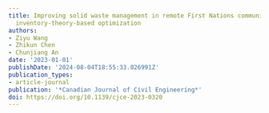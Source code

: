 ```yaml
---
title: Improving solid waste management in remote First Nations communities through
  inventory-theory-based optimization
authors:
- Ziyu Wang
- Zhikun Chen
- Chunjiang An
date: '2023-01-01'
publishDate: '2024-08-04T18:55:33.026991Z'
publication_types:
- article-journal
publication: '*Canadian Journal of Civil Engineering*'
doi: https://doi.org/10.1139/cjce-2023-0320
---
```

